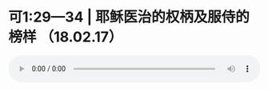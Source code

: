 # 可1:29—34 | 耶稣医治的权柄及服侍的榜样 （18.02.17）

<audio style="width: 100%;" preload="false" controls controlslist="nodownload"><source src="//cdn.wechat.edu.pl/audio/mp3/old/22718.mp3" type="audio/mpeg">Your browser does not support the audio element.</audio>



